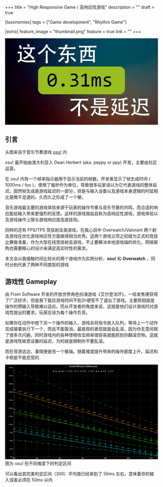 +++
title = "High Responsive Game / 高响应性游戏"
description = ""
draft = true

[taxonomies]
tags = ["Game development", "Rhythm Game"]

[extra]
feature_image = "thumbnail.png"
feature = true
link = "" 
+++

![这个东西不是延迟](thumbnail.png)

## 引言

头图来自于音乐节奏游戏 [osu!](https://en.wikipedia.org/wiki/Osu!) 内

osu! 最开始由澳大利亚人 Dean Herbert (aka. peppy or ppy) 开发，主要由社区运营。

在 osu! 内有一个帧率指示器用于显示当前的帧数。开发者显示了帧生成时间 ( 1000ms / fps )，使用了毫秒作为单位，导致很多玩家误以为它代表游戏的整体延迟。固然帧生成是游戏延迟的一部分，但是与输入设备以及游戏本身逻辑的时延相比是微不足道的。久而久之形成了一个梗。

音乐游戏最主要的游戏体验来源于玩家的操作节奏与音乐节奏的共鸣，而合适的响应能给输入带来更强烈的反馈。这样的游戏我姑且称为高响应性游戏，游戏体验以及游戏操作上限与游戏响应度高度挂钩。

同样的还有 FPS/TPS 竞技射击类游戏，在我心目中 Overwatch/Valorant 两个射击游戏在优化游戏响应性方面做得相当优秀。这两个游戏立项之初就为正式的竞技比赛做准备，作为大型在线竞技射击游戏，不止要解决本地游戏端的优化，网络架构也需要精心的设计来满足高实时性的需求。

本文会以我接触时间比较长的两个游戏作为实例分析，**osu!** 和 **Overwatch** ，同时分别代表了两种不同类型的游戏

## 游戏性 Gameplay

由 From Software 开发的开放世界角色扮演游戏《艾尔登法环》，一经发售便获得了广泛好评，但是我下载后游戏时间不到2h便受不了退出了游戏。主要原因就是操作的预输入导致难以适应。而从开发者的角度来说，这就是他们设计游戏时对游戏性提出的要求。玩家应该为每个操作负责。

如果你在动作中按下另一个操作的输入，游戏会将指令放入队列，等待上一个动作完成接着执行下一个，而且不能取消。最直观的表现就是会乱滚，因为你无意间按了很多次闪避。同时游戏内的各种怪物攻击频率很容易就能抓到你翻滚空隙。这就是游戏性故意设置的延迟，为的就是限制你不要乱滚。

而在音游这边，事情便是另一个极端。随着难度提升带来的操作密度上升，延迟和卡顿是不能忍受的.

![osu od vs ms](osu-od-vs-ms.png)
图为 osu! 在不同难度下的判定区间

可以看出其完美判定区间（300）平均值已经来到了 50ms 左右，意味着你的输入误差必须在 50ms 以内

